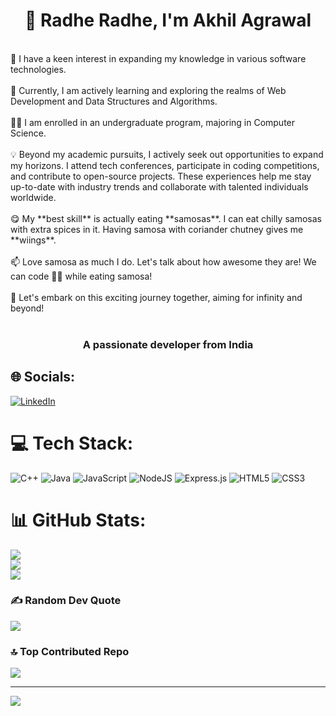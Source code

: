  <h1 align="center"> 🙏 Radhe Radhe,
I'm Akhil Agrawal</h1><br>👀 I have a keen interest in expanding my knowledge in various software technologies.<br><br>🌱 Currently, I am actively learning and exploring the realms of Web Development and Data Structures and Algorithms.<br><br>🧑‍🎓 I am enrolled in an undergraduate program, majoring in Computer Science.<br><br>💡 Beyond my academic pursuits, I actively seek out opportunities to expand my horizons. I attend tech conferences, participate in coding competitions, and contribute to open-source projects. These experiences help me stay up-to-date with industry trends and collaborate with talented individuals worldwide.<br><br>😋 My **best skill** is actually eating **samosas**. I can eat chilly samosas with extra spices in it. Having samosa with coriander chutney gives me **wiings**.<br><br>📫 Love samosa as much I do. Let's talk about how awesome they are! We can code 🧑‍💻 while eating samosa!<br><br>🚀 Let's embark on this exciting journey together, aiming for infinity and beyond!<br><br>
 <h3 align="center"> A passionate developer from India </h3>


## 🌐 Socials:
[![LinkedIn](https://img.shields.io/badge/LinkedIn-%230077B5.svg?logo=linkedin&logoColor=white)](https://linkedin.com/in/https://www.linkedin.com/in/akhil-agrawal-soccer) 

# 💻 Tech Stack:
![C++](https://img.shields.io/badge/c++-%2300599C.svg?style=plastic&logo=c%2B%2B&logoColor=white) 
![Java](https://img.shields.io/badge/java-%23ED8B00.svg?style=plastic&logo=openjdk&logoColor=white)
 ![JavaScript](https://img.shields.io/badge/javascript-%23323330.svg?style=plastic&logo=javascript&logoColor=%23F7DF1E) ![NodeJS](https://img.shields.io/badge/node.js-6DA55F?style=plastic&logo=node.js&logoColor=white) ![Express.js](https://img.shields.io/badge/express.js-%23404d59.svg?style=plastic&logo=express&logoColor=%2361DAFB)
 ![HTML5](https://img.shields.io/badge/html5-%23E34F26.svg?style=plastic&logo=html5&logoColor=white) 
 ![CSS3](https://img.shields.io/badge/css3-%231572B6.svg?style=fplastic&logo=css3&logoColor=white)
# 📊 GitHub Stats:
![](https://github-readme-stats.vercel.app/api?username=swastik-akhil&theme=synthwave&hide_border=false&include_all_commits=true&count_private=true)<br/>
![](https://github-readme-streak-stats.herokuapp.com/?user=swastik-akhil&theme=synthwave&hide_border=false)<br/>
![](https://github-readme-stats.vercel.app/api/top-langs/?username=swastik-akhil&theme=synthwave&hide_border=false&include_all_commits=true&count_private=true&layout=compact)

### ✍️ Random Dev Quote
![](https://quotes-github-readme.vercel.app/api?type=horizontal&theme=light)

### 🔝 Top Contributed Repo
![](https://github-contributor-stats.vercel.app/api?username=swastik-akhil&limit=5&theme=dark&combine_all_yearly_contributions=true)

---
[![](https://visitcount.itsvg.in/api?id=swastik-akhil&icon=8&color=0)](https://visitcount.itsvg.in)





